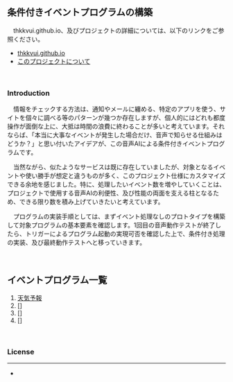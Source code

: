 ## **条件付きイベントプログラムの構築**

　thkkvui.github.io、及びプロジェクトの詳細については、以下のリンクをご参照ください。

- [thkkvui.github.io](https://thkkvui.github.io)
- [このプロジェクトについて](https://thkkvui.github.io/about)

&emsp;

### **Introduction**

　情報をチェックする方法は、通知やメールに纏める、特定のアプリを使う、サイトを個々に調べる等のパターンが幾つか存在しますが、個人的にはどれも都度操作が面倒な上に、大抵は時間の浪費に終わることが多いと考えています。それならば、「本当に大事なイベントが発生した場合だけ、音声で知らせる仕組みはどうか？」と思い付いたアイデアが、この音声AIによる条件付きイベントプログラムです。

　当然ながら、似たようなサービスは既に存在していましたが、対象となるイベントや使い勝手が想定と違うものが多く、このプロジェクト仕様にカスタマイズできる余地を感じました。特に、処理したいイベント数を増やしていくことは、プロジェクトで使用する音声AIの利便性、及び性能の両面を支える柱となるため、できる限り数を積み上げていきたいと考えています。

　プログラムの実装手順としては、まずイベント処理なしのプロトタイプを構築して対象プログラムの基本要素を確認します。1回目の音声動作テストが終了したら、トリガーによるプログラム起動の実現可否を確認した上で、条件付き処理の実装、及び最終動作テストへと移っていきます。

&emsp;

## **イベントプログラム一覧**

1. [天気予報](https://github.com/thkkvui/event/tree/main/weather_forecast/1-①.%20天気予報%20for%20Alexa)
2. []
3. []
4. []

&emsp;

### **License**
---
-

&emsp;
